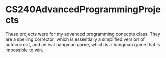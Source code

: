 # CS240AdvancedProgrammingProjects
These projects were for my advanced programming conecpts class. They are a spelling corrector, which is essentially a simplified version of autocorrect, and an evil hangman game, which is a hangman game that is impossible to win.
